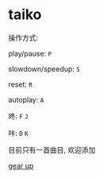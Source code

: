 # taiko

操作方式:

play/pause: `P`

slowdown/speedup: `S`

reset: `R`

autoplay: `A`

咚: `F` `J`

咔: `D` `K`


目前只有一首曲目, 欢迎添加

[gear up](http://waksana.github.io/taiko/?beatmap=gear_up)
